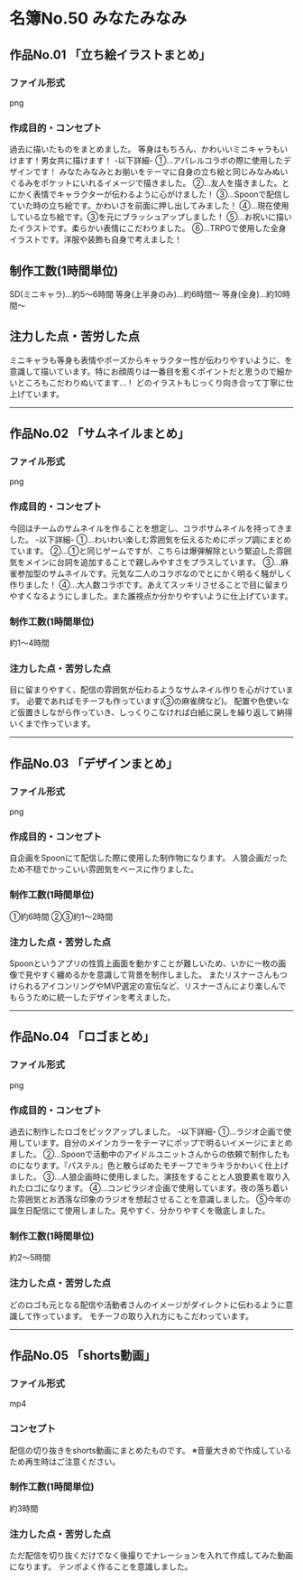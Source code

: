 # 名簿No.50 みなたみなみ
## 作品No.01 「立ち絵イラストまとめ」

### ファイル形式

png

### 作成目的・コンセプト

過去に描いたものをまとめました。
等身はもちろん、かわいいミニキャラもいけます！男女共に描けます！
-以下詳細-
①…アパレルコラボの際に使用したデザインです！
みなたみなみとお揃いをテーマに自身の立ち絵と同じみなみぬいぐるみをポケットにいれるイメージで描きました。
②…友人を描きました。とにかく表情でキャラクターが伝わるように心がけました！
③…Spoonで配信していた時の立ち絵です。かわいさを前面に押し出してみました！
④…現在使用している立ち絵です。③を元にブラッシュアップしました！
⑤…お祝いに描いたイラストです。柔らかい表情にこだわりました。
⑥…TRPGで使用した全身イラストです。洋服や装飾も自身で考えました！

## 制作工数(1時間単位)

SD(ミニキャラ)…約5～6時間
等身(上半身のみ)…約6時間～
等身(全身)…約10時間～

## 注力した点・苦労した点

ミニキャラも等身も表情やポーズからキャラクター性が伝わりやすいように、を意識して描いています。特にお顔周りは一番目を惹くポイントだと思うので細かいところもこだわりぬいてます…！
どのイラストもじっくり向き合って丁寧に仕上げています。

---

## 作品No.02 「サムネイルまとめ」

### ファイル形式

png

### 作成目的・コンセプト

今回はチームのサムネイルを作ることを想定し、コラボサムネイルを持ってきました。
-以下詳細-
①…わいわい楽しむ雰囲気を伝えるためにポップ調にまとめています。
②…①と同じゲームですが、こちらは爆弾解除という緊迫した雰囲気をメインに台詞を追加することで親しみやすさをプラスしています。
③…麻雀参加型のサムネイルです。元気な二人のコラボなのでとにかく明るく騒がしく作りました！
④…大人数コラボです。あえてスッキリさせることで目に留まりやすくなるようにしました。また誰視点か分かりやすいように仕上げています。


### 制作工数(1時間単位)

約1～4時間

### 注力した点・苦労した点

目に留まりやすく、配信の雰囲気が伝わるようなサムネイル作りを心がけています。
必要であればモチーフも作っています(③の麻雀牌など)。
配置や色使いなど仮置きしながら作っていき、しっくりこなければ白紙に戻しを繰り返して納得いくまで作っています。

---

## 作品No.03 「デザインまとめ」

### ファイル形式

png

### 作成目的・コンセプト

自企画をSpoonにて配信した際に使用した制作物になります。
人狼企画だったため不穏でかっこいい雰囲気をベースに作りました。

### 制作工数(1時間単位)

①約6時間
②③約1～2時間

### 注力した点・苦労した点

Spoonというアプリの性質上画面を動かすことが難しいため、いかに一枚の画像で見やすく纏めるかを意識して背景を制作しました。
またリスナーさんもつけられるアイコンリングやMVP選定の宣伝など、リスナーさんにより楽しんでもらうために統一したデザインを考えました。

---

## 作品No.04 「ロゴまとめ」

### ファイル形式

png

### 作成目的・コンセプト

過去に制作したロゴをピックアップしました。
-以下詳細-
①…ラジオ企画で使用しています。自分のメインカラーをテーマにポップで明るいイメージにまとめました。
②…Spoonで活動中のアイドルユニットさんからの依頼で制作したものになります。『パステル』色と散らばめたモチーフでキラキラかわいく仕上げました。
③…人狼企画時に使用しました。演技をすることと人狼要素を取り入れたロゴになります。
④…コンビラジオ企画で使用しています。夜の落ち着いた雰囲気とお洒落な印象のラジオを想起させることを意識しました。
⑤今年の誕生日配信にて使用しました。見やすく、分かりやすくを徹底しました。

### 制作工数(1時間単位)

約2～5時間

### 注力した点・苦労した点

どのロゴも元となる配信や活動者さんのイメージがダイレクトに伝わるように意識して作っています。
モチーフの取り入れ方にもこだわっています。

---

## 作品No.05 「shorts動画」

### ファイル形式

mp4

### コンセプト

配信の切り抜きをshorts動画にまとめたものです。
※音量大きめで作成しているため再生時はご注意ください。

### 制作工数(1時間単位)

約3時間

### 注力した点・苦労した点

ただ配信を切り抜くだけでなく後撮りでナレーションを入れて作成してみた動画になります。
テンポよく作ることを意識しました。
